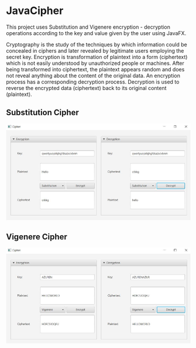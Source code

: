 # JavaCipher
This project uses Substitution and Vigenere encryption - decryption operations according to the key and value given by the user using JavaFX.


Cryptography is the study of the techniques by which information could be concealed in ciphers and later revealed by legitimate users employing the secret key. Encryption is transformation of plaintext into a form (ciphertext) which is not easily understood by unauthorized people or machines. After being transformed into ciphertext, the plaintext appears random and does not reveal anything about the content of the original data. An encryption process has a corresponding decryption process. Decryption is used to reverse the encrypted data (ciphertext) back to its original content (plaintext). 

## Substitution Cipher
![alt text](https://github.com/Andronovo-bit/JavaCipher/blob/master/cipher1.JPG?raw=true)

## Vigenere Cipher
![alt text](https://github.com/Andronovo-bit/JavaCipher/blob/master/cipher2.JPG?raw=true)
